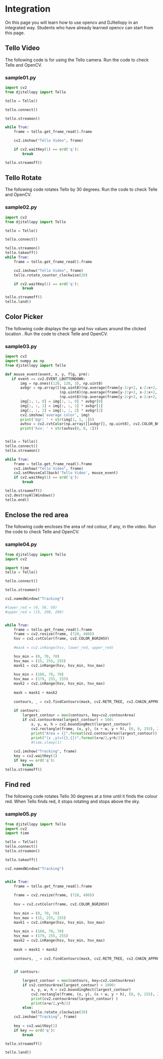 # Integration
On this page you will learn how to use opencv and DJItellopy in an integrated way. Students who have already learned opencv can start from this page.
## Tello Video
The following code is for using the Tello camera. Run the code to check Telle and OpenCV.
### sample01.py
```python
import cv2
from djitellopy import Tello

tello = Tello()

tello.connect()

tello.streamon()

while True:
    frame = tello.get_frame_read().frame

    cv2.imshow("Tello Video", frame)

    if cv2.waitKey(1) == ord('q'):
        break

tello.streamoff()
```

## Tello Rotate
The following code rotates Tello by 30 degrees. Run the code to check Telle and OpenCV.
### sample02.py

```python
import cv2
from djitellopy import Tello

tello = Tello()

tello.connect()

tello.streamon()
tello.takeoff()
while True:
    frame = tello.get_frame_read().frame

    cv2.imshow("Tello Video", frame)
    tello.rotate_counter_clockwise(20)

    if cv2.waitKey(1) == ord('q'):
        break

tello.streamoff()
tello.land()
```


## Color Picker
The following code displays the rgp and hsv values around the clicked location .
Run the code to check Telle and OpenCV.
### sample03.py
```python
import cv2
import numpy as np
from djitellopy import Tello

def mouse_event(event, x, y, flg, prm):
   if event == cv2.EVENT_LBUTTONDOWN:
       img = np.ones((128, 128, 3), np.uint8)
       avbgr = np.array([(np.uint8)(np.average(frame[y-2:y+2, x-2:x+2, 0])),
                         (np.uint8)(np.average(frame[y-2:y+2, x-2:x+2, 1])),
                         (np.uint8)(np.average(frame[y-2:y+2, x-2:x+2, 2]))])
       img[:, :, 0] = img[:, :, 0] * avbgr[0]
       img[:, :, 1] = img[:, :, 1] * avbgr[1]
       img[:, :, 2] = img[:, :, 2] * avbgr[2]
       cv2.imshow('average color', img)
       print('bgr: ' + str(img[1, 1, :]))
       avhsv = cv2.cvtColor(np.array([[avbgr]], np.uint8), cv2.COLOR_BGR2HSV)
       print('hsv: ' + str(avhsv[0, 0, :]))


tello = Tello()
tello.connect()
tello.streamon()

while True:
    frame = tello.get_frame_read().frame
    cv2.imshow("Tello Video", frame)
    cv2.setMouseCallback('Tello Video', mouse_event)
    if cv2.waitKey(1) == ord('q'):
        break

tello.streamoff()
cv2.destroyAllWindows()
tello.end()
```
## Enclose the red area
The following code encloses the area of red colour, if any, in the video. Run the code to check Telle and OpenCV.
### sample04.py
```python
from djitellopy import Tello
import cv2

import time
tello = Tello()

tello.connect()

tello.streamon()

cv2.namedWindow("Tracking")

#lower_red = (0, 50, 50)
#upper_red = (15, 200, 200)


while True:
    frame = tello.get_frame_read().frame
    frame = cv2.resize(frame, (720, 480))
    hsv = cv2.cvtColor(frame, cv2.COLOR_BGR2HSV)
    
    #mask = cv2.inRange(hsv, lower_red, upper_red)

    hsv_min = (0, 70, 70)
    hsv_max = (15, 255, 255)
    mask1 = cv2.inRange(hsv, hsv_min, hsv_max)
 
    hsv_min = (160, 70, 70)
    hsv_max = (179, 255, 255)
    mask2 = cv2.inRange(hsv, hsv_min, hsv_max)
 
    mask = mask1 + mask2
    
    contours, _ = cv2.findContours(mask, cv2.RETR_TREE, cv2.CHAIN_APPROX_SIMPLE)
    
    if contours:
        largest_contour = max(contours, key=cv2.contourArea)
        if cv2.contourArea(largest_contour) > 500: 
            x, y, w, h = cv2.boundingRect(largest_contour)
            cv2.rectangle(frame, (x, y), (x + w, y + h), (0, 0, 255), 2)
            print("Area = {}".format(cv2.contourArea(largest_contour)) )
            print("(x ,y)=({},{})".format(x+w/2,y+h/2))
            #time.sleep(1)
    
    cv2.imshow("Tracking", frame)
    key = cv2.waitKey(1)
    if key == ord('q'):
        break
tello.streamoff()


```

##  Find red
The following code rotates Tello 30 degrees at a time until it finds the colour red. When Tello finds red, it stops rotating and stops above the sky. 
### sample05.py

```python
from djitellopy import Tello
import cv2
import time

tello = Tello()
tello.connect()
tello.streamon()

tello.takeoff()

cv2.namedWindow("Tracking")


while True:
    frame = tello.get_frame_read().frame
        
    frame = cv2.resize(frame, (720, 480))
    
    hsv = cv2.cvtColor(frame, cv2.COLOR_BGR2HSV)
    
    hsv_min = (0, 70, 70)
    hsv_max = (15, 255, 255)
    mask1 = cv2.inRange(hsv, hsv_min, hsv_max)
 
    hsv_min = (160, 70, 70)
    hsv_max = (179, 255, 255)
    mask2 = cv2.inRange(hsv, hsv_min, hsv_max)
 
    mask = mask1 + mask2
    
    contours, _ = cv2.findContours(mask, cv2.RETR_TREE, cv2.CHAIN_APPROX_SIMPLE)
    

    if contours:

        largest_contour = max(contours, key=cv2.contourArea)
        if cv2.contourArea(largest_contour) > 1000: 
            x, y, w, h = cv2.boundingRect(largest_contour)
            cv2.rectangle(frame, (x, y), (x + w, y + h), (0, 0, 255), 2)
            print(cv2.contourArea(largest_contour) )
            print(x+w/2,y+h/2)
        else:
            tello.rotate_clockwise(30)
    cv2.imshow("Tracking", frame)
    
    key = cv2.waitKey(1)
    if key == ord('q'):
        break

tello.streamoff()

tello.land()
```

